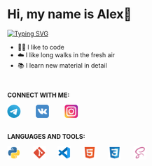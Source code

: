 <h1>Hi, my name is Alex👋</h1>

[![Typing SVG](https://readme-typing-svg.demolab.com?font=Manrope&weight=700&size=30&pause=1000&color=4B8BBE&background=FFFFDD00&width=435&lines=I'm+a+Python+Developer)](https://git.io/typing-svg)

- 👨‍💻 I like to code
- ☁️ I like long walks in the fresh air
- 📚 I learn new material in detail

<br />

**CONNECT WITH ME:**

<div style="display: flex;">
	<a href="https://t.me/agluzhin"><img src="img/telegram-icon.svg" style="width: 30px; height: 30px;" /></a>&nbsp; &nbsp; &nbsp; &nbsp; &nbsp;<a href="https://vk.com/a.luzhin999"><img src="img/vk-icon.svg" style="width: 30px; height: 30px;" /></a>&nbsp; &nbsp; &nbsp; &nbsp; &nbsp;<a href="https://www.instagram.com/agluzhin"><img src="img/instagram-icon.svg" style="width: 30px; height: 30px;" /></a>
</div>

<br />

**LANGUAGES AND TOOLS:**

<div style="display: flex;">
	<img src="img/python-icon.svg" style="width: 30px; height: 30px;" />&nbsp; &nbsp; &nbsp; &nbsp;<img src="img/git-icon.svg" style="width: 30px; height: 30px;" />&nbsp; &nbsp; &nbsp; &nbsp;<img src="img/vscode-icon.svg" style="width: 30px; height: 30px;" />&nbsp; &nbsp; &nbsp; &nbsp;<img src="img/html-icon.svg" style="width: 30px; height: 30px;" /> &nbsp; &nbsp; &nbsp; &nbsp;<img src="img/css-icon.svg" style="width: 30px; height: 30px;" /> &nbsp; &nbsp; &nbsp; &nbsp;<img src="img/sass-icon.svg" style="width: 30px; height: 30px;" />
</div>